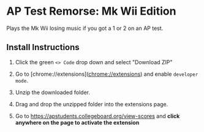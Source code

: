 # AP Test Remorse: Mk Wii Edition

Plays the Mk Wii losing music if you got a 1 or 2 on an AP test.

## Install Instructions

1. Click the green `<> Code` drop down and select "Download ZIP"

1. Go to [chrome://extensions](<a href="chrome://extensions">chrome://extensions</a>) and enable `developer mode`.

1. Unzip the downloaded folder.

1. Drag and drop the unzipped folder into the extensions page.

1. Go to <https://apstudents.collegeboard.org/view-scores> and **click anywhere on the page to activate the extension**


